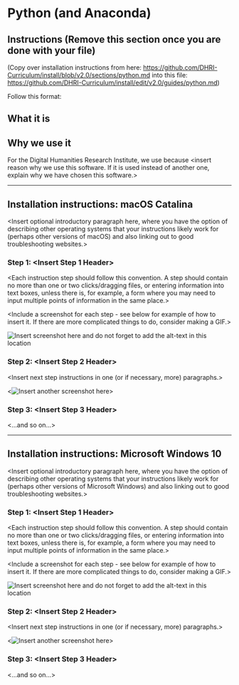 # Python (and Anaconda)

## Instructions (**Remove this section once you are done with your file**)

(Copy over installation instructions from here: https://github.com/DHRI-Curriculum/install/blob/v2.0/sections/python.md into this file: https://github.com/DHRI-Curriculum/install/edit/v2.0/guides/python.md)

Follow this format:

## What it is

<Describe the software that this guide will install. Be specific as we consider following installation instructions to be part of the foundational skills that learners will aquire in the DHRI.>

## Why we use it

For the Digital Humanities Research Institute, we use <insert software here> because <insert reason why we use this software. If it is used instead of another one, explain why we have chosen this software.>

---

## Installation instructions: macOS Catalina

<Insert optional introductory paragraph here, where you have the option of describing other operating systems that your instructions likely work for (perhaps other versions of macOS) and also linking out to good troubleshooting websites.>

### Step 1: <Insert Step 1 Header>

<Each instruction step should follow this convention. A step should contain no more than one or two clicks/dragging files, or entering information into text boxes, unless there is, for example, a form where you may need to input multiple points of information in the same place.>

<Include a screenshot for each step - see below for example of how to insert it. If there are more complicated things to do, consider making a GIF.>

![Insert screenshot here and do not forget to add the alt-text in this location](../images/<filename.png>)

### Step 2: <Insert Step 2 Header>

<Insert next step instructions in one (or if necessary, more) paragraphs.>

<![Insert another screenshot here](../images/<filename.png>)>

### Step 3: <Insert Step 3 Header>

<...and so on...>

---

## Installation instructions: Microsoft Windows 10

<Insert optional introductory paragraph here, where you have the option of describing other operating systems that your instructions likely work for (perhaps other versions of Microsoft Windows) and also linking out to good troubleshooting websites.>

### Step 1: <Insert Step 1 Header>

<Each instruction step should follow this convention. A step should contain no more than one or two clicks/dragging files, or entering information into text boxes, unless there is, for example, a form where you may need to input multiple points of information in the same place.>

<Include a screenshot for each step - see below for example of how to insert it. If there are more complicated things to do, consider making a GIF.>

![Insert screenshot here and do not forget to add the alt-text in this location](../images/<filename.png>)

### Step 2: <Insert Step 2 Header>

<Insert next step instructions in one (or if necessary, more) paragraphs.>

<![Insert another screenshot here](../images/<filename.png>)>

### Step 3: <Insert Step 3 Header>

<...and so on...>
